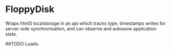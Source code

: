 # FloppyDisk
Wraps html5 localstorage in an api which tracks type, timestamps writes for server-side synchronisation, and can observe and autosave application state.

##TODO
Loads.